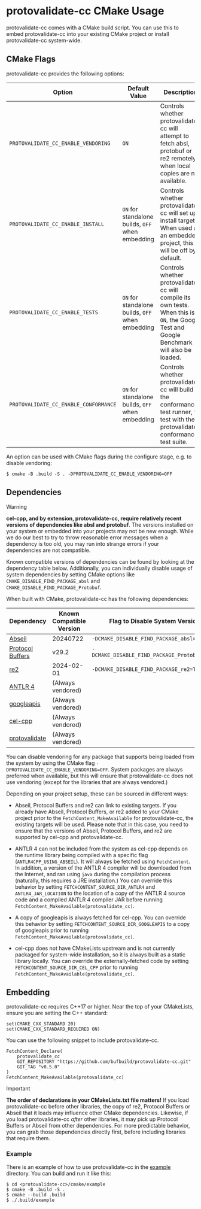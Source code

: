 # protovalidate-cc CMake Usage

protovalidate-cc comes with a CMake build script. You can use this to embed
protovalidate-cc into your existing CMake project or install protovalidate-cc
system-wide.

## CMake Flags

protovalidate-cc provides the following options:

| Option | Default Value | Description |
| ------ | ------------- | ----------- |
| `PROTOVALIDATE_CC_ENABLE_VENDORING` | `ON` | Controls whether protovalidate-cc will attempt to fetch absl, protobuf or re2 remotely when local copies are not available. |
| `PROTOVALIDATE_CC_ENABLE_INSTALL` | `ON` for standalone builds, `OFF` when embedding | Controls whether protovalidate-cc will set up install targets. When used as an embedded project, this will be off by default. |
| `PROTOVALIDATE_CC_ENABLE_TESTS` | `ON` for standalone builds, `OFF` when embedding | Controls whether protovalidate-cc will compile its own tests. When this is `ON`, the Google Test and Google Benchmark will also be loaded. |
| `PROTOVALIDATE_CC_ENABLE_CONFORMANCE` | `ON` for standalone builds, `OFF` when embedding | Controls whether protovalidate-cc will build the conformance test runner, to test with the protovalidate conformance test suite. |

An option can be used with CMake flags during the configure stage, e.g. to
disable vendoring:

```console
$ cmake -B .build -S . -DPROTOVALIDATE_CC_ENABLE_VENDORING=OFF
```

## Dependencies

> [!WARNING]
> **cel-cpp, and by extension, protovalidate-cc, require relatively recent
> versions of dependencies like absl and protobuf**. The versions installed on
> your system or embedded into your projects may not be new enough. While we do
> our best to try to throw reasonable error messages when a dependency is too
> old, you may run into strange errors if your dependencies are not compatible.
>
> Known compatible versions of dependencies can be found by looking at the
> dependency table below. Additionally, you can individually disable usage of
> system dependencies by setting CMake options like
> `CMAKE_DISABLE_FIND_PACKAGE_absl` and `CMAKE_DISABLE_FIND_PACKAGE_Protobuf`.

When built with CMake, protovalidate-cc has the following dependencies:

| Dependency                                                 | Known Compatible Version | Flag to Disable System Version               |
| ---------------------------------------------------------- | ------------------------ | -------------------------------------------- |
| [Abseil](https://abseil.io/)                               | 20240722                 | `-DCMAKE_DISABLE_FIND_PACKAGE_absl=TRUE`     |
| [Protocol Buffers](https://protobuf.dev/)                  | v29.2                    | `-DCMAKE_DISABLE_FIND_PACKAGE_Protobuf=TRUE` |
| [re2](https://github.com/google/re2)                       | 2024-02-01               | `-DCMAKE_DISABLE_FIND_PACKAGE_re2=TRUE`      |
| [ANTLR 4](https://www.antlr.org/)                          | (Always vendored)        |                                              |
| [googleapis](https://github.com/googleapis/googleapis.git) | (Always vendored)        |                                              |
| [cel-cpp](https://github.com/google/cel-cpp)               | (Always vendored)        |                                              |
| [protovalidate](https://github.com/bufbuild/protovalidate) | (Always vendored)        |                                              |

You can disable vendoring for any package that supports being loaded from the
system by using the CMake flag `-DPROTOVALIDATE_CC_ENABLE_VENDORING=OFF`. System
packages are always preferred when available, but this will ensure that
protovalidate-cc does not use vendoring (except for the libraries that are
always vendored.)

Depending on your project setup, these can be sourced in different ways:

- Abseil, Protocol Buffers and re2 can link to existing targets. If you already
  have Abseil, Protocol Buffers, or re2 added to your CMake project prior to
  the `FetchContent_MakeAvailable` for protovalidate-cc, the existing targets
  will be used. Please note that in this case, you need to ensure that the
  versions of Abseil, Protocol Buffers, and re2 are supported by cel-cpp and
  protovalidate-cc.

- ANTLR 4 can not be included from the system as cel-cpp depends on the runtime
  library being compiled with a specific flag (`ANTLR4CPP_USING_ABSEIL`). It
  will always be fetched using `FetchContent`. In addition, a version of the
  ANTLR 4 compiler will be downloaded from the Internet, and ran using `java`
  during the compilation process (naturally, this requires a JRE installation.)
  You can override this behavior by setting `FETCHCONTENT_SOURCE_DIR_ANTLR4` and
  `ANTLR4_JAR_LOCATION` to the location of a copy of the ANTLR 4 source code and
  a compiled ANTLR 4 compiler JAR before running
  `FetchContent_MakeAvailable(protovalidate_cc)`.

- A copy of googleapis is always fetched for cel-cpp. You can override this
  behavior by setting `FETCHCONTENT_SOURCE_DIR_GOOGLEAPIS` to a copy of
  googleapis prior to running `FetchContent_MakeAvailable(protovalidate_cc)`.

- cel-cpp does not have CMakeLists upstream and is not currently packaged for
  system-wide installation, so it is always built as a static library locally.
  You can override the externally-fetched code by setting
  `FETCHCONTENT_SOURCE_DIR_CEL_CPP` prior to running
  `FetchContent_MakeAvailable(protovalidate_cc)`.

## Embedding

protovalidate-cc requires C++17 or higher. Near the top of your CMakeLists,
ensure you are setting the C++ standard:

```
set(CMAKE_CXX_STANDARD 20)
set(CMAKE_CXX_STANDARD_REQUIRED ON)
```

You can use the following snippet to include protovalidate-cc.

```
FetchContent_Declare(
    protovalidate_cc
    GIT_REPOSITORY "https://github.com/bufbuild/protovalidate-cc.git"
    GIT_TAG "v0.5.0"
)
FetchContent_MakeAvailable(protovalidate_cc)
```

> [!IMPORTANT]
> **The order of declarations in your CMakeLists.txt file matters!** If you load
> protovalidate-cc before other libraries, the copy of re2, Protocol Buffers or
> Abseil that it loads may influence other CMake dependencies. Likewise, if you
> load protovalidate-cc *after* other libraries, it may pick up Protocol Buffers
> or Abseil from other dependencies. For more predictable behavior, you can
> grab those dependencies directly first, before including libraries that
> require them.

### Example

There is an example of how to use protovalidate-cc in the [example](./example)
directory. You can build and run it like this:

```console
$ cd <protovalidate-cc>/cmake/example
$ cmake -B .build -S .
$ cmake --build .build
$ ./.build/example
```
